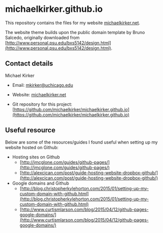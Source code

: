 # michaelkirker.github.io

This repository contains the files for my website [michaelkirker.net](http://michaelkirker.net).


The website theme builds upon the public domain template by Bruno Salcedo, originally downloaded from [http://www.personal.psu.edu/bxs5142/design.html](http://www.personal.psu.edu/bxs5142/design.html).


## Contact details ##

Michael Kirker

* Email: <mkirker@uchicago.edu>

* Website: [michaelkirker.net](http://michaelkirker.net)

* Git repository for this project: [https://github.com/michaelkirker/michaelkirker.github.io](https://github.com/michaelkirker/michaelkirker.github.io)



## Useful resource ##

Below are some of the resources/guides I found useful when setting up my website hosted on Github:

- Hosting sites on Github
	- [http://jmcglone.com/guides/github-pages/](http://jmcglone.com/guides/github-pages/)
	- [http://alexcican.com/post/guide-hosting-website-dropbox-github/](http://alexcican.com/post/guide-hosting-website-dropbox-github/)
- Google domains and Github
	- [http://blog.christopherkylehorton.com/2015/01/setting-up-my-custom-domain-with-github.html](http://blog.christopherkylehorton.com/2015/01/setting-up-my-custom-domain-with-github.html)
	- [http://www.curtismlarson.com/blog/2015/04/12/github-pages-google-domains/](http://www.curtismlarson.com/blog/2015/04/12/github-pages-google-domains/)